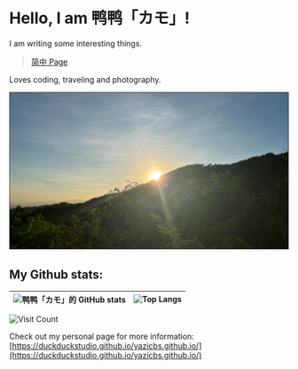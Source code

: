 # Hello, I am 鸭鸭「カモ」!
I am writing some interesting things.  

> [简中 Page](https://github.com/DuckDuckStudio/DuckDuckStudio/blob/main/README-zh.md)  

Loves coding, traveling and photography.  

![sun & mountain](images/山，太阳.png)

## My Github stats:  

| ![鸭鸭「カモ」的 GitHub stats](https://github-readme-stats.vercel.app/api?username=DuckDuckStudio&show_icons=true) | ![Top Langs](https://github-readme-stats.vercel.app/api/top-langs/?username=DuckDuckStudio&layout=compact&hide=html,css) |
|-----|-----|

<div id="header">
  <img src="https://komarev.com/ghpvc/?username=DuckDuckStudio&style=for-the-badge&color=blue" alt="Visit Count"/>
</div>

Check out my personal page for more information: [https://duckduckstudio.github.io/yazicbs.github.io/](https://duckduckstudio.github.io/yazicbs.github.io/)
